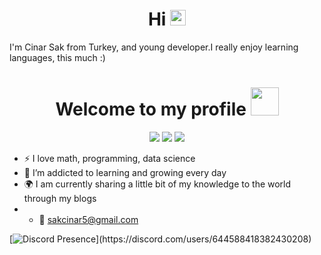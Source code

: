
<h1 align="center">Hi <img src="https://media.giphy.com/media/hvRJCLFzcasrR4ia7z/giphy.gif" width="25px"></h1>

I'm Cinar Sak from Turkey, and young developer.I really enjoy learning languages, this much :)



<h1 align="center">Welcome to my profile <img src="https://media.giphy.com/media/hvRJCLFzcasrR4ia7z/giphy.gif" width="45px"></h1>
<p align="center">
  <a href="https://discord.com/users/644588418382430208" target"blank_"><img src="https://img.shields.io/badge/Discord%20-7289DA.svg?&style=for-the-badge&logo=discord&logoColor=white"></a>
  <a href="https://open.spotify.com/user/fox5xxhtge1obgyu9ieuog1bb?si=f1e4d96771d24ee7" target"blank_"><img src="https://img.shields.io/badge/Spotify%20-1ed760.svg?&style=for-the-badge&logo=spotify&logoColor=white"></a>
  <a href="https://www.instagram.com/cinarsak/" target"blank_"><img src="https://img.shields.io/badge/INSTAGRAM%20-DC3175.svg?&style=for-the-badge&logo=instagram&logoColor=white"></a>
</p>






- :zap: I love math, programming, data science
- :seedling: I’m addicted to learning and growing every day
- :earth_africa: I am currently sharing a little bit of my knowledge to the world through my blogs
- 
  - :e-mail: [sakcinar5@gmail.com]()



[![Discord Presence](https://lanyard-profile-readme.vercel.app/api/644588418382430208?theme=dark&bg=202020&animated=false&hideDiscrim=true&borderRadius=30px&idleMessage=Probably%20doing%20something%20else...)](https://discord.com/users/644588418382430208)
